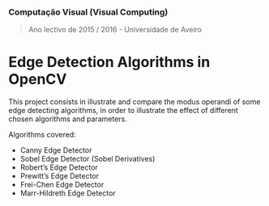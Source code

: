 ### Computação Visual (Visual Computing)
> Ano lectivo de 2015 / 2016 - Universidade de Aveiro


# Edge Detection Algorithms in OpenCV 

This project consists in illustrate and compare the modus operandi of some edge detecting algorithms, in order to illustrate the effect of different chosen algorithms and parameters.

Algorithms covered:
  * Canny Edge Detector 
  * Sobel Edge Detector (Sobel Derivatives)
  * Robert’s Edge Detector
  * Prewitt’s Edge Detector 
  * Frei-Chen Edge Detector 
  * Marr-Hildreth Edge Detector
